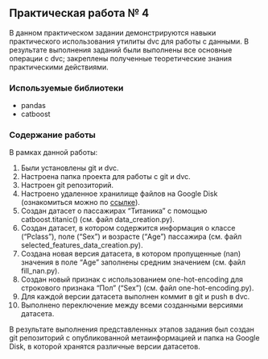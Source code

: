 ## Практическая работа № 4
В данном практическом задании демонстрируются навыки практического использования утилиты dvc для работы с данными. 
В результате выполнения заданий были выполнены все основные операции с dvc; закреплены полученные теоретические знания практическими действиями.
### Используемые библиотеки
- pandas
- catboost
### Содержание работы
В рамках данной работы:
1. Были установлены git и dvc.
2. Настроена папка проекта для работы с git и dvc.
3. Настроен git репозиторий.
4. Настроено удаленное хранилище файлов на Google Disk (ознакомиться можно по [ссылке](https://drive.google.com/drive/u/0/folders/1Wnt6wonGDXc60VRWlcqEllFTiucTSIcN)).
5. Создан датасет о пассажирах “Титаника” с помощью catboost.titanic() (см. файл data_creation.py).
6. Создан датасет, в котором содержится информация о классе (“Pclass”),  поле (“Sex”) и возрасте (“Age”) пассажира (см. файл selected_features_data_creation.py).
7. Создана новая версия датасета, в котором пропущенные (nan) значения в поле “Age” заполнены средним значением (см. файл fill_nan.py).
8. Создан новый признак с использованием one-hot-encoding для строкового признака “Пол” (“Sex”) (см. файл one-hot-encoding.py).
9. Для каждой версии датасета выполнен коммит в git и push в dvc.
10. Выполнено переключение между всеми созданными версиями датасета.

В результате выполнения представленных этапов задания был создан git репозиторий с опубликованной метаинформацией и папка на Google Disk, в которой хранятся различные версии датасетов.
